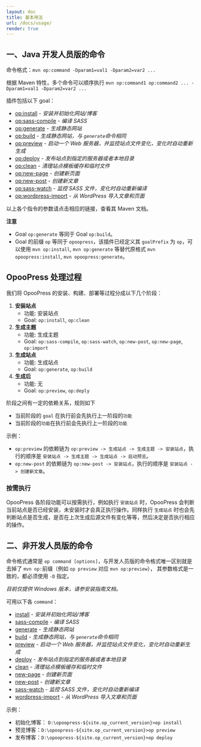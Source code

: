 ```yaml
---
layout: doc
title: 基本用法
url: /docs/usage/
render: true
---
```


## 一、Java 开发人员版的命令
 
命令格式：`mvn op:command -Dparam1=val1 -Dparam2=var2 ...`

根据 Maven 特性，多个命令可以顺序执行 `mvn op:command1 op:command2 ... -Dparam1=val1 -Dparam2=var2 ...`

插件包括以下 goal：

- [op:install](/maven-site/opoopress-maven-plugin/install-mojo.html) - *安装并初始化网站/博客*
- [op:sass-compile](/maven-site/opoopress-maven-plugin/sass-compile-mojo.html) - *编译 SASS*
- [op:generate](/maven-site/opoopress-maven-plugin/generate-mojo.html) - *生成静态网站*
- [op:build](/maven-site/opoopress-maven-plugin/build-mojo.html) - *生成静态网站，与 `generate`命令相同*
- [op:preview](/maven-site/opoopress-maven-plugin/preview-mojo.html) - *启动一个 Web 服务器，并监控站点文件变化，变化时自动重新生成*
- [op:deploy](/maven-site/opoopress-maven-plugin/deploy-mojo.html) - *发布站点到指定的服务器或者本地目录*
- [op:clean](/maven-site/opoopress-maven-plugin/clean-mojo.html) - *清理站点模板缓存和临时文件*
- [op:new-page](/maven-site/opoopress-maven-plugin/new-page-mojo.html) - *创建新页面*
- [op:new-post](/maven-site/opoopress-maven-plugin/new-post-mojo.html) - *创建新文章*
- [op:sass-watch](/maven-site/opoopress-maven-plugin/sass-watch-mojo.html) - *监控 SASS 文件，变化时自动重新编译*
- [op:wordpress-import](/maven-site/opoopress-maven-plugin/wordpress-import-mojo.html) - *从 WordPress 导入文章和页面*

以上各个指令的参数请点击相应的链接，查看其 Maven 文档。


**注意** 
- Goal `op:generate` 等同于 Goal `op:build`。
- Goal 的前缀 `op` 等同于 `opoopress`，该插件已经定义其 `goalPrefix` 为 `op`，可以使用 `mvn op:install`, `mvn op:generate` 等替代原格式 `mvn opoopress:install`, `mvn opoopress:generate`。


## OpooPress 处理过程

我们将 OpooPress 的安装、构建、部署等过程分成以下几个阶段：

1. **安装站点**  
	- 功能: 安装站点
	- Goal: `op:install`, `op:clean`
2. **生成主题**
	- 功能: 生成主题
	- Goal: `op:sass-compile`, `op:sass-watch`, `op:new-post`, `op:new-page`, `op:import`
3. **生成站点**
	- 功能: 生成站点
	- Goal: `op:generate`, `op:build`
4. **生成后**
	- 功能: 无
	- Goal: `op:preview`, `op:deply`

阶段之间有一定的依赖关系，规则如下
- 当前阶段的 `goal` 在执行前会先执行上一阶段的`功能`
- 当前阶段的`功能`在执行前会先执行上一阶段的`功能`

示例：
- `op:preview` 的依赖链为 `op:preview -> 生成站点 -> 生成主题 -> 安装站点`，执行的顺序是 `安装站点 -> 生成主题 -> 生成站点 -> 启动预览`。
- `op:new-post` 的依赖链为 `op:new-post -> 安装站点`，执行的顺序是 `安装站点 -> 创建新文章`。


<div class='note'>
 <h3>按需执行</h3>
  <p>OpooPress 各阶段功能可以按需执行，例如执行 <code>安装站点</code> 时，OpooPress 会判断当前站点是否已经安装，未安装时才会真正执行操作。同样执行 <code>生成站点</code> 时也会先判断站点是否生成，是否在上次生成后源文件有变化等等，然后决定是否执行相应的操作。</p>
</div>



<h2 id="commands-for-non-developer"> 二、非开发人员版的命令</h2>

命令格式通常是 `op command [options]`，与开发人员版的命令格式唯一区别就是去掉了 `mvn op:`前缀（例如 `op preview` 对应 `mvn op:preview`），
其参数格式是一致的，都必须使用 `-D` 指定。

*目前仅提供 Windows 版本，请参安装指南文档。*

可用以下各 `command`：

- [install](/maven-site/opoopress-maven-plugin/install-mojo.html) - *安装并初始化网站/博客*
- [sass-compile](/maven-site/opoopress-maven-plugin/sass-compile-mojo.html) - *编译 SASS*
- [generate](/maven-site/opoopress-maven-plugin/generate-mojo.html) - *生成静态网站*
- [build](/maven-site/opoopress-maven-plugin/build-mojo.html) - *生成静态网站，与 `generate`命令相同*
- [preview](/maven-site/opoopress-maven-plugin/preview-mojo.html) - *启动一个 Web 服务器，并监控站点文件变化，变化时自动重新生成*
- [deploy](/maven-site/opoopress-maven-plugin/deploy-mojo.html) - *发布站点到指定的服务器或者本地目录*
- [clean](/maven-site/opoopress-maven-plugin/clean-mojo.html) - *清理站点模板缓存和临时文件*
- [new-page](/maven-site/opoopress-maven-plugin/new-page-mojo.html) - *创建新页面*
- [new-post](/maven-site/opoopress-maven-plugin/new-post-mojo.html) - *创建新文章*
- [sass-watch](/maven-site/opoopress-maven-plugin/sass-watch-mojo.html) - *监控 SASS 文件，变化时自动重新编译*
- [wordpress-import](/maven-site/opoopress-maven-plugin/wordpress-import-mojo.html) - *从 WordPress 导入文章和页面*
   
示例：

- 初始化博客： `D:\opoopress-${site.op_current_version}>op install`
- 预览博客：`D:\opoopress-${site.op_current_version}>op preview`
- 发布博客：`D:\opoopress-${site.op_current_version}>op deploy`
